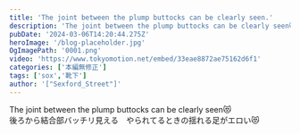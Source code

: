 ```yaml
---
title: 'The joint between the plump buttocks can be clearly seen.'
description: 'The joint between the plump buttocks can be clearly seen😻'
pubDate: '2024-03-06T14:20:44.275Z'
heroImage: '/blog-placeholder.jpg'
OgImagePath: '0001.png'
video: 'https://www.tokyomotion.net/embed/33eae8872ae75162d6f1'
categories: ['本編無修正']
tags: ['sox','靴下']
author: '["Sexford_Street"]'
---
```


The joint between the plump buttocks can be clearly seen😻<br>
後ろから結合部バッチリ見える　やられてるときの揺れる足がエロい😻




